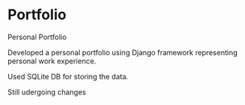 # Portfolio
Personal Portfolio

Developed a personal portfolio using Django framework representing personal work experience.

Used SQLite DB for storing the data.

Still udergoing changes

